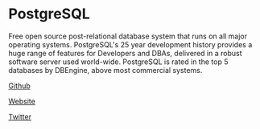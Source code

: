# PostgreSQL

Free open source post-relational database system that runs on all major operating systems. PostgreSQL's 25 year development history provides a huge range of features for Developers and DBAs, delivered in a robust software server used world-wide. PostgreSQL is rated in the top 5 databases by DBEngine, above most commercial systems.

[Github](https://github.com/postgres/postgres)

[Website](https://www.postgresql.org/)

[Twitter](https://twitter.com/postgresql)
